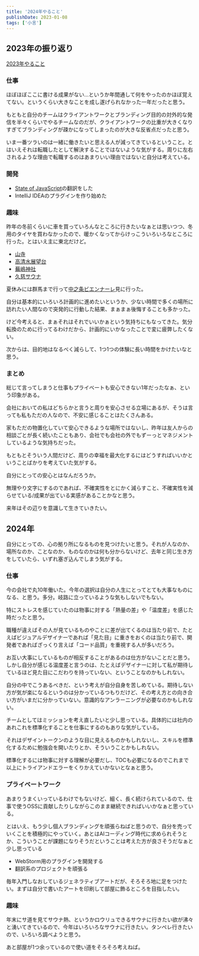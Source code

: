 ```yaml
---
title: '2024年やること'
publishDate: 2023-01-08
tags: ['小言']
---
```


## 2023年の振り返り

[2023年やること](/blog/2023年やること/)

### 仕事

ほぼほぼここに書ける成果がない…というか年間通して何をやったのかほぼ覚えてない。というくらい大きなことを成し遂げられなかった一年だったと思う。

もともと自分のチームはクライアントワークとブランディング目的の対外的な発信を半々くらいでやるチームなのだが、クライアントワークの比重が大きくなりすぎてブランディングが疎かになってしまったのが大きな反省点だったと思う。

いま一番ツラいのは一緒に働きたいと思える人が減ってきているということ。とはいえそれは転職したとして解決することではないような気がする。周りに左右されるような理由で転職するのはあまりいい理由ではないと自分は考えている。

### 開発

*   [State of JavaScript](https://stateofjs.com/ja-JP/)の翻訳をした
*   IntelliJ IDEAのプラグインを作り始めた

### 趣味

昨年の冬前くらいに車を買っていろんなところに行きたいなぁとは思いつつ、冬用のタイヤを買わなかったので、暖かくなってからけっこういろいろなところに行った。とはいえ主に東北だけど。

*   [山寺](https://www.yamaderakankou.com/)
*   [高清水展望台](https://www.tohokukanko.jp/attractions/detail_1005720.html)
*   [蕪嶋神社](https://visithachinohe.com/spot/kabushima-jinja/)
*   [久慈サウナ](https://sauna-ikitai.com/saunas/458)

夏休みには群馬まで行って[中之条ビエンナーレ](/blog/中之条ビエンナーレ/)見に行った。

自分は基本的にいろいろ計画的に進めたいというか、少ない時間で多くの場所に訪れたい人間なので突発的に行動した結果、まぁまぁ後悔することも多かった。

けど今考えると、まぁそれはそれでいいかぁという気持ちにもなってきた。気分転換のために行ってるわけだから、計画的にいかなったことで変に疲弊したくない。

次からは、目的地はなるべく減らして、1つ1つの体験に長い時間をかけたいなと思う。

### まとめ

総じて言ってしまうと仕事もプライベートも安心できない1年だったなぁ、という印象がある。

会社においての私はどちらかと言うと周りを安心させる立場にあるが、そうは言っても私もただの人なので、不安に感じることはたくさんある。

家もただの物置化していて安心できるような場所ではないし、昨年は友人からの相談ごとが長く続いたこともあり、会社でも会社の外でもずーっとマネジメントしているような気持ちだった。

もともとそういう人間だけど、周りの幸福を最大化するにはどうすればいいかということばかりを考えていた気がする。

自分にとっての安心とはなんだろうか。

無理やり文字にするのであれば、不確実性をとにかく減らすこと、不確実性を減らせている/成果が出ている実感があることかなと思う。

来年はその辺りを意識して生きていきたい。

## 2024年

自分にとっての、心の拠り所になるものを見つけたいと思う。それが人なのか、場所なのか、ことなのか、ものなのかは何も分からないけど、去年と同じ生き方をしていたら、いずれ塞ぎ込んでしまう気がする。

### 仕事

今の会社で丸10年働いた。今年の選択は自分の人生にとってとても大事なものになる、と思う。多分。岐路に立っているような気もしないでもない。

特にストレスを感じていたのは物事に対する「熱量の差」や「温度差」を感じた時だったと思う。

職種が違えばその人が見ているものやことに差が出てくるのは当たり前で、たとえばビジュアルデザイナーであれば「見た目」に重きをおくのは当たり前で、開発者であればざっくり言えば「コード品質」を重視する人が多いだろう。

お互い大事にしているものが相反することがあるのは仕方がないことだと思う。しかし自分が感じる温度差と言うのは、たとえばデザイナーに対して私が期待しているほど見た目にこだわりを持っていない、ということなのかもしれない。

自分の中でこうあるべきだ、という考えが自分自身を苦しめている。期待しない方が気が楽になるというのは分かっているつもりだけど、その考え方との向き合い方がいまだに分かっていない。意識的なアンラーニングが必要なのかもしれない。

チームとしてはミッションを考え直したいと少し思っている。具体的には社内のあれこれを標準化することを仕事にするのもありな気がしている。

それはデザイントークンのような目に見えるものかもしれないし、スキルを標準化するために勉強会を開いたりとか、そういうことかもしれない。

標準化するには物事に対する理解が必要だし、TOCも必要になるのでこれまで以上にトライアンドエラーをくりかえていかないとなぁと思う。

### プライベートワーク

あまりうまくいっているわけでもないけど、細く、長く続けられているので、仕事で使うOSSに貢献したりしながらこのまま継続できればいいかなぁと思っている。

とはいえ、もう少し個人ブランディングを頑張らねばと思うので、自分を売っていくことを積極的にやっていく。あとはAIコーディング時代に求められそうとか、こういうことが課題になりそうだということは考えた方が良さそうだなぁと少し思っている

*   WebStorm用のプラグインを開発する
*   翻訳系のプロジェクトを頑張る

毎年入門しなおしているジェネラティブアートだが、そろそろ地に足をつけたい。まずは自分で書いたアートを印刷して部屋に飾るところを目指したい。

### 趣味

年末にサ道を見てサウナ熱、というかロウリュできるサウナに行きたい欲が沸々と湧いてきているので、今年はいろいろなサウナに行きたい。タンペレ行きたいので、いろいろ調べようと思う。

あと部屋が1つ余っているので使い道をそろそろ考えねば。

